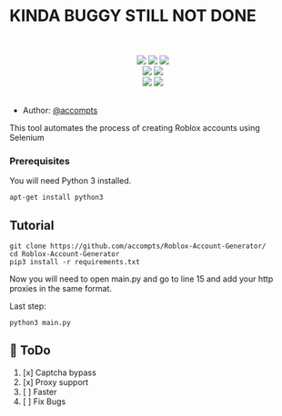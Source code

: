 # KINDA BUGGY STILL NOT DONE

<p align= "center">
   <br><br>
   <img src="https://img.shields.io/github/languages/top/accompts/Roblox-Account-Generator">
   <img src="https://img.shields.io/github/stars/accompts/Roblox-Account-Generator">
   <img src="https://img.shields.io/github/forks/accompts/Roblox-Account-Generator">
   <br>
   <img src="https://img.shields.io/github/last-commit/accompts/Roblox-Account-Generator">
   <img src="https://img.shields.io/github/license/accompts/Roblox-Account-Generator">
   <br>
   <img src="https://img.shields.io/github/issues/accompts/Roblox-Account-Generator">
   <img src="https://img.shields.io/github/issues-closed/accompts/Roblox-Account-Generator">
   <br>
   <br>
</p>



* Author: [@accompts](https://t.me/accompts)

This tool automates the process of creating Roblox accounts using Selenium

  
### Prerequisites

You will need Python 3 installed. 

```
apt-get install python3
```


## Tutorial

```
git clone https://github.com/accompts/Roblox-Account-Generator/
cd Roblox-Account-Generator
pip3 install -r requirements.txt
```

Now you will need to open main.py and go to line 15 and add your http proxies in the same format.

Last step:

```
python3 main.py
```

## 📝 ToDo

1. [x] Captcha bypass
2. [x] Proxy support
3. [ ] Faster
4. [ ] Fix Bugs
